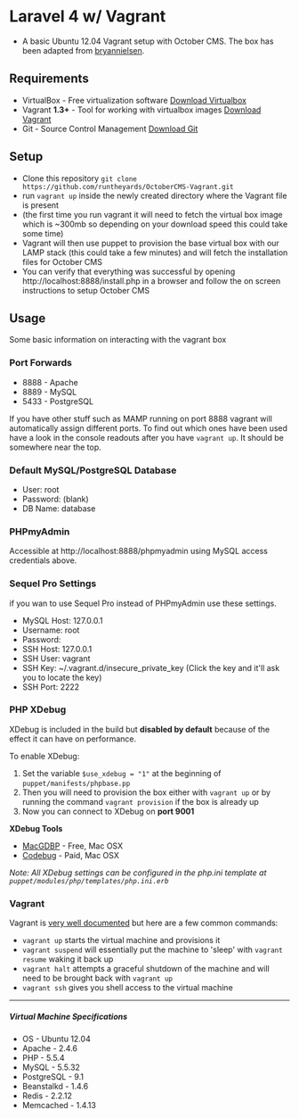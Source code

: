 # Laravel 4 w/ Vagrant

* A basic Ubuntu 12.04 Vagrant setup with October CMS. The box has been adapted from [bryannielsen](https://github.com/bryannielsen/Laravel4-Vagrant).

## Requirements

* VirtualBox - Free virtualization software [Download Virtualbox](https://www.virtualbox.org/wiki/Downloads)
* Vagrant **1.3+** - Tool for working with virtualbox images [Download Vagrant](https://www.vagrantup.com)
* Git - Source Control Management [Download Git](http://git-scm.com/downloads)

## Setup

* Clone this repository `git clone https://github.com/runtheyards/OctoberCMS-Vagrant.git`
* run `vagrant up` inside the newly created directory where the Vagrant file is present
* (the first time you run vagrant it will need to fetch the virtual box image which is ~300mb so depending on your download speed this could take some time)
* Vagrant will then use puppet to provision the base virtual box with our LAMP stack (this could take a few minutes) and will fetch the installation files for October CMS
* You can verify that everything was successful by opening http://localhost:8888/install.php in a browser and follow the on screen instructions to setup October CMS

## Usage

Some basic information on interacting with the vagrant box

### Port Forwards

* 8888 - Apache
* 8889 - MySQL 
* 5433 - PostgreSQL

If you have other stuff such as MAMP running on port 8888 vagrant will automatically assign different ports. To find out which ones have been used have a look in the console readouts after you have `vagrant up`. It should be somewhere near the top.

### Default MySQL/PostgreSQL Database

* User: root
* Password: (blank)
* DB Name: database


### PHPmyAdmin

Accessible at http://localhost:8888/phpmyadmin using MySQL access credentials above.

### Sequel Pro Settings
if you wan to use Sequel Pro instead of PHPmyAdmin use these settings.

* MySQL Host: 127.0.0.1
* Username: root
* Password:
* SSH Host: 127.0.0.1
* SSH User: vagrant
* SSH Key: ~/.vagrant.d/insecure_private_key (Click the key and it'll ask you to locate the key)
* SSH Port: 2222

### PHP XDebug

XDebug is included in the build but **disabled by default** because of the effect it can have on performance.  

To enable XDebug:

1. Set the variable `$use_xdebug = "1"` at the beginning of `puppet/manifests/phpbase.pp`
2. Then you will need to provision the box either with `vagrant up` or by running the command `vagrant provision` if the box is already up
3. Now you can connect to XDebug on **port 9001**

**XDebug Tools**

* [MacGDBP](http://www.bluestatic.org/software/macgdbp/) - Free, Mac OSX
* [Codebug](http://www.codebugapp.com/) - Paid, Mac OSX


_Note: All XDebug settings can be configured in the php.ini template at `puppet/modules/php/templates/php.ini.erb`_


### Vagrant

Vagrant is [very well documented](http://vagrantup.com/v1/docs/index.html) but here are a few common commands:

* `vagrant up` starts the virtual machine and provisions it
* `vagrant suspend` will essentially put the machine to 'sleep' with `vagrant resume` waking it back up
* `vagrant halt` attempts a graceful shutdown of the machine and will need to be brought back with `vagrant up`
* `vagrant ssh` gives you shell access to the virtual machine

----
##### Virtual Machine Specifications #####

* OS     - Ubuntu 12.04
* Apache - 2.4.6
* PHP    - 5.5.4
* MySQL  - 5.5.32
* PostgreSQL - 9.1
* Beanstalkd - 1.4.6
* Redis - 2.2.12
* Memcached - 1.4.13
